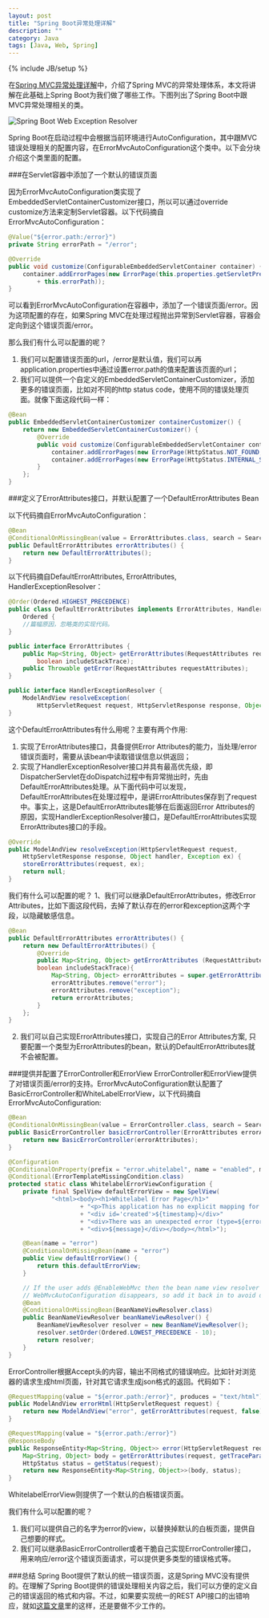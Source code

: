 ```yaml
---
layout: post
title: "Spring Boot异常处理详解"
description: ""
category: Java
tags: [Java, Web, Spring]
---
```

{% include JB/setup %}

在[Spring MVC异常处理详解](http://zhaox.github.io/java/2015/10/22/spring-mvc-exception-resolver/)中，介绍了Spring MVC的异常处理体系，本文将讲解在此基础上Spring Boot为我们做了哪些工作。下图列出了Spring Boot中跟MVC异常处理相关的类。

![Spring Boot Web Exception Resolver](http://zhaox.github.io/assets/images/SpringBootWebExceptionResolver.png)

Spring Boot在启动过程中会根据当前环境进行AutoConfiguration，其中跟MVC错误处理相关的配置内容，在ErrorMvcAutoConfiguration这个类中。以下会分块介绍这个类里面的配置。

###在Servlet容器中添加了一个默认的错误页面

因为ErrorMvcAutoConfiguration类实现了EmbeddedServletContainerCustomizer接口，所以可以通过override customize方法来定制Servlet容器。以下代码摘自ErrorMvcAutoConfiguration：

``` java
@Value("${error.path:/error}")
private String errorPath = "/error";

@Override
public void customize(ConfigurableEmbeddedServletContainer container) {
    container.addErrorPages(new ErrorPage(this.properties.getServletPrefix()
        + this.errorPath));
}
```

可以看到ErrorMvcAutoConfiguration在容器中，添加了一个错误页面/error。因为这项配置的存在，如果Spring MVC在处理过程抛出异常到Servlet容器，容器会定向到这个错误页面/error。

那么我们有什么可以配置的呢？

1. 我们可以配置错误页面的url，/error是默认值，我们可以再application.properties中通过设置error.path的值来配置该页面的url；
2. 我们可以提供一个自定义的EmbeddedServletContainerCustomizer，添加更多的错误页面，比如对不同的http status code，使用不同的错误处理页面。就像下面这段代码一样：

``` java
@Bean
public EmbeddedServletContainerCustomizer containerCustomizer() {
    return new EmbeddedServletContainerCustomizer() {
        @Override
        public void customize(ConfigurableEmbeddedServletContainer container) {
            container.addErrorPages(new ErrorPage(HttpStatus.NOT_FOUND, "/404"));
            container.addErrorPages(new ErrorPage(HttpStatus.INTERNAL_SERVER_ERROR, "/500"));
        }
    };
}
```

###定义了ErrorAttributes接口，并默认配置了一个DefaultErrorAttributes Bean

以下代码摘自ErrorMvcAutoConfiguration：

``` java
@Bean
@ConditionalOnMissingBean(value = ErrorAttributes.class, search = SearchStrategy.CURRENT)
public DefaultErrorAttributes errorAttributes() {
    return new DefaultErrorAttributes();
}
```

以下代码摘自DefaultErrorAttributes, ErrorAttributes, HandlerExceptionResolver：

``` java
@Order(Ordered.HIGHEST_PRECEDENCE)
public class DefaultErrorAttributes implements ErrorAttributes, HandlerExceptionResolver,
    Ordered {
    //篇幅原因，忽略类的实现代码。
}

public interface ErrorAttributes {
    public Map<String, Object> getErrorAttributes(RequestAttributes requestAttributes,
        boolean includeStackTrace);
    public Throwable getError(RequestAttributes requestAttributes);
}

public interface HandlerExceptionResolver {
    ModelAndView resolveException(
        HttpServletRequest request, HttpServletResponse response, Object handler, Exception ex);
}
```

这个DefaultErrorAttributes有什么用呢？主要有两个作用:

1. 实现了ErrorAttributes接口，具备提供Error Attributes的能力，当处理/error错误页面时，需要从该bean中读取错误信息以供返回；
2. 实现了HandlerExceptionResolver接口并具有最高优先级，即DispatcherServlet在doDispatch过程中有异常抛出时，先由DefaultErrorAttributes处理。从下面代码中可以发现，DefaultErrorAttributes在处理过程中，是讲ErrorAttributes保存到了request中。事实上，这是DefaultErrorAttributes能够在后面返回Error Attributes的原因，实现HandlerExceptionResolver接口，是DefaultErrorAttributes实现ErrorAttributes接口的手段。

``` java
@Override
public ModelAndView resolveException(HttpServletRequest request,
    HttpServletResponse response, Object handler, Exception ex) {
    storeErrorAttributes(request, ex);
    return null;
}
```

我们有什么可以配置的呢？
1、我们可以继承DefaultErrorAttributes，修改Error Attributes，比如下面这段代码，去掉了默认存在的error和exception这两个字段，以隐藏敏感信息。

``` java
@Bean
public DefaultErrorAttributes errorAttributes() {
    return new DefaultErrorAttributes() {
        @Override
        public Map<String, Object> getErrorAttributes (RequestAttributes requestAttributes,
        boolean includeStackTrace){
            Map<String, Object> errorAttributes = super.getErrorAttributes(requestAttributes, includeStackTrace);
            errorAttributes.remove("error");
            errorAttributes.remove("exception");
            return errorAttributes;
        }
    };
}
```

2. 我们可以自己实现ErrorAttributes接口，实现自己的Error Attributes方案, 只要配置一个类型为ErrorAttributes的bean，默认的DefaultErrorAttributes就不会被配置。


###提供并配置了ErrorController和ErrorView
ErrorController和ErrorView提供了对错误页面/error的支持。ErrorMvcAutoConfiguration默认配置了BasicErrorController和WhiteLabelErrorView，以下代码摘自ErrorMvcAutoConfiguration:

``` java
@Bean
@ConditionalOnMissingBean(value = ErrorController.class, search = SearchStrategy.CURRENT)
public BasicErrorController basicErrorController(ErrorAttributes errorAttributes) {
    return new BasicErrorController(errorAttributes);
}

@Configuration
@ConditionalOnProperty(prefix = "error.whitelabel", name = "enabled", matchIfMissing = true)
@Conditional(ErrorTemplateMissingCondition.class)
protected static class WhitelabelErrorViewConfiguration {
    private final SpelView defaultErrorView = new SpelView(
    		"<html><body><h1>Whitelabel Error Page</h1>"
    				+ "<p>This application has no explicit mapping for /error, so you are seeing this as a fallback.</p>"
    				+ "<div id='created'>${timestamp}</div>"
    				+ "<div>There was an unexpected error (type=${error}, status=${status}).</div>"
    				+ "<div>${message}</div></body></html>");

    @Bean(name = "error")
    @ConditionalOnMissingBean(name = "error")
    public View defaultErrorView() {
    	return this.defaultErrorView;
    }

    // If the user adds @EnableWebMvc then the bean name view resolver from
    // WebMvcAutoConfiguration disappears, so add it back in to avoid disappointment.
    @Bean
    @ConditionalOnMissingBean(BeanNameViewResolver.class)
    public BeanNameViewResolver beanNameViewResolver() {
    	BeanNameViewResolver resolver = new BeanNameViewResolver();
    	resolver.setOrder(Ordered.LOWEST_PRECEDENCE - 10);
    	return resolver;
    }
}
```

ErrorController根据Accept头的内容，输出不同格式的错误响应。比如针对浏览器的请求生成html页面，针对其它请求生成json格式的返回。代码如下：

``` java
@RequestMapping(value = "${error.path:/error}", produces = "text/html")
public ModelAndView errorHtml(HttpServletRequest request) {
    return new ModelAndView("error", getErrorAttributes(request, false));
}

@RequestMapping(value = "${error.path:/error}")
@ResponseBody
public ResponseEntity<Map<String, Object>> error(HttpServletRequest request) {
    Map<String, Object> body = getErrorAttributes(request, getTraceParameter(request));
    HttpStatus status = getStatus(request);
    return new ResponseEntity<Map<String, Object>>(body, status);
}

```

WhitelabelErrorView则提供了一个默认的白板错误页面。

我们有什么可以配置的呢？
1. 我们可以提供自己的名字为error的view，以替换掉默认的白板页面，提供自己想要的样式。
2. 我们可以继承BasicErrorController或者干脆自己实现ErrorController接口，用来响应/error这个错误页面请求，可以提供更多类型的错误格式等。

###总结
Spring Boot提供了默认的统一错误页面，这是Spring MVC没有提供的。在理解了Spring Boot提供的错误处理相关内容之后，我们可以方便的定义自己的错误返回的格式和内容。不过，如果要实现统一的REST API接口的出错响应，就如[这篇文章](http://zhaox.github.io/design/2015/10/23/rest-api-error-response-design/)里的这样，还是要做不少工作的。
